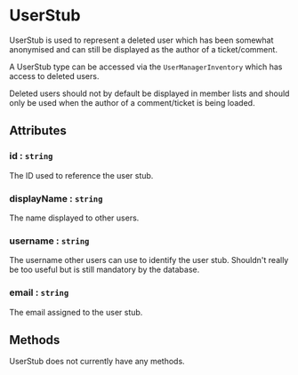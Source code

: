 UserStub
========

UserStub is used to represent a deleted user which has been somewhat anonymised and can still be displayed as the author of a ticket/comment.

A UserStub type can be accessed via the `UserManagerInventory` which has access to deleted users.

Deleted users should not by default be displayed in member lists and should only be used when the author of a comment/ticket is being loaded.

## Attributes

### id : `string`

The ID used to reference the user stub.

### displayName : `string`

The name displayed to other users.

### username : `string`

The username other users can use to identify the user stub. Shouldn't really be too useful but is still mandatory by the database.

### email : `string`

The email assigned to the user stub.

## Methods

UserStub does not currently have any methods.